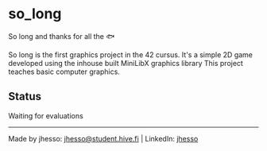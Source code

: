 # so_long
So long and thanks for all the 🐟

So long is the first graphics project in the 42 cursus. It's a simple 2D game developed using the inhouse built MiniLibX graphics library
This project teaches basic computer graphics.

## Status
Waiting for evaluations

---
Made by jhesso: jhesso@student.hive.fi | LinkedIn: [jhesso](https://www.linkedin.com/in/juho-hesso-a75993171/)
